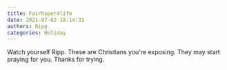 ```yaml
---
title: Fairhoper4life
date: 2021-07-02 18:14:31
authors: Ripp
categories: Holiday
---
```


 Watch yourself Ripp. These are Christians you're exposing. They may start praying for you. Thanks for trying.
